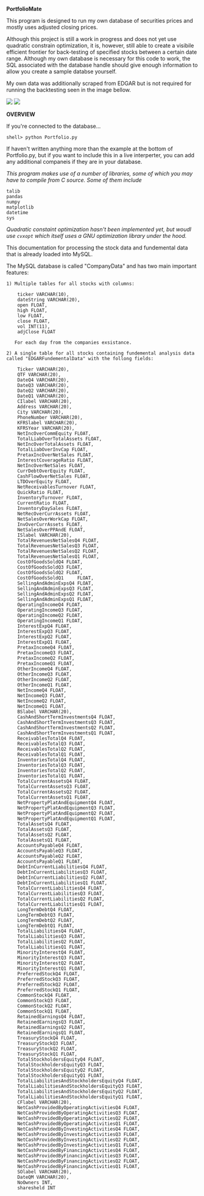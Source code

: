 **PortfolioMate**

This program is designed to run my own database of securities prices and mostly uses adjusted closing prices. 

Although this project is still a work in progress and does not yet use quadratic constrain optimization, it is, however, still able to create a visibile efficient frontier for back-testing of specified stocks between a certain date range. Although my own database is necessary for this code to work, the SQL associated with the database handle should give enough information to allow you create a sample databse yourself. 

My own data was additionally scraped from EDGAR but is not required for running the backtesting seen in the image bellow. 

![](https://i.imgur.com/9HN20NW.png)
![](http://i.imgur.com/EmSCQgU.png)

**OVERVIEW**

If you're connected to the database...

	shell> python Portfolio.py

If haven't written anything more than the example at the bottom of Portfolio.py, but if you want to include this in a live interperter, you can add any additional companeis if they are in your database. 

*This program makes use of a number of libraries, some of which you may have to compile from C source. Some of them include*

	talib
	pandas
	numpy
	matplotlib
	datetime
	sys

*Quadratic constaint optimization hasn't been implemented yet, but woudl use `cvxopt` which itself uses a GNU optimization library under the hood.* 


This documentation for processing the stock data and fundemental data that is already loaded into MySQL. 

The MySQL database is called "CompanyData" and has two main important features: 
	
	1) Multiple tables for all stocks with columns: 
	
	  	ticker VARCHAR(10),
		dateString VARCHAR(20),
		open FLOAT, 
		high FLOAT, 
		low FLOAT, 
		close FLOAT, 
		vol INT(11),
		adjClose FLOAT	
		 
	   For each day from the companies exsistance. 	
	
	2) A single table for all stocks containing fundemental analysis data called "EDGARFundementalData" with the follong fields: 
		
		Ticker VARCHAR(20), 
		QTF VARCHAR(20), 
		DateQ4 VARCHAR(20), 
		DateQ3 VARCHAR(20), 
		DateQ2 VARCHAR(20), 
		DateQ1 VARCHAR(20), 
		CIlabel VARCHAR(20), 
		Address VARCHAR(20), 
		City VARCHAR(20), 
		PhoneNumber VARCHAR(20), 
		KFRSlabel VARCHAR(20), 
		KFRSYear VARCHAR(20), 
		NetIncOverCommEquity FLOAT, 
		TotalLiabOverTotalAssets FLOAT, 
		NetIncOverTotalAssets FLOAT, 
		TotalLiabOverInvCap FLOAT, 
		PretaxIncOverNetSales FLOAT, 
		InterestCoverageRatio FLOAT, 
		NetIncOverNetSales FLOAT, 
		CurrDebtOverEquity FLOAT, 
		CashFlowOverNetSales FLOAT, 
		LTDOverEquity FLOAT, 
		NetReceivablesTurnover FLOAT, 
		QuickRatio FLOAT, 
		InventoryTurnover FLOAT, 
		CurrentRatio FLOAT, 
		InventoryDaySales FLOAT, 
		NetRecOverCurrAssets FLOAT, 
		NetSalesOverWorkCap FLOAT, 
		InvOverCurrAssets FLOAT, 
		NetSalesOverPPAndE FLOAT, 
		ISlabel VARCHAR(20), 
		TotalRevenuesNetSalesQ4 FLOAT, 
		TotalRevenuesNetSalesQ3 FLOAT, 
		TotalRevenuesNetSalesQ2 FLOAT, 
		TotalRevenuesNetSalesQ1 FLOAT, 
		CostOfGoodsSoldQ4 FLOAT, 
		CostOfGoodsSoldQ3 FLOAT, 
		CostOfGoodsSoldQ2 FLOAT, 
		CostOfGoodsSoldQ1     FLOAT, 
		SellingAndAdminExpsQ4 FLOAT, 
		SellingAndAdminExpsQ3 FLOAT, 
		SellingAndAdminExpsQ2 FLOAT, 
		SellingAndAdminExpsQ1 FLOAT, 
		OperatingIncomeQ4 FLOAT, 
		OperatingIncomeQ3 FLOAT, 
		OperatingIncomeQ2 FLOAT, 
		OperatingIncomeQ1 FLOAT, 
		InterestExpQ4 FLOAT, 
		InterestExpQ3 FLOAT, 
		InterestExpQ2 FLOAT, 
		InterestExpQ1 FLOAT, 
		PretaxIncomeQ4 FLOAT, 
		PretaxIncomeQ3 FLOAT, 
		PretaxIncomeQ2 FLOAT, 
		PretaxIncomeQ1 FLOAT, 
		OtherIncomeQ4 FLOAT, 
		OtherIncomeQ3 FLOAT, 
		OtherIncomeQ2 FLOAT, 
		OtherIncomeQ1 FLOAT, 
		NetIncomeQ4 FLOAT, 
		NetIncomeQ3 FLOAT, 
		NetIncomeQ2 FLOAT, 
		NetIncomeQ1 FLOAT, 
		BSlabel VARCHAR(20), 
		CashAndShortTermInvestmentsQ4 FLOAT, 
		CashAndShortTermInvestmentsQ3 FLOAT, 
		CashAndShortTermInvestmentsQ2 FLOAT, 
		CashAndShortTermInvestmentsQ1 FLOAT, 
		ReceivablesTotalQ4 FLOAT, 
		ReceivablesTotalQ3 FLOAT, 
		ReceivablesTotalQ2 FLOAT, 
		ReceivablesTotalQ1 FLOAT, 
		InventoriesTotalQ4 FLOAT, 
		InventoriesTotalQ3 FLOAT, 
		InventoriesTotalQ2 FLOAT, 
		InventoriesTotalQ1 FLOAT, 
		TotalCurrentAssetsQ4 FLOAT, 
		TotalCurrentAssetsQ3 FLOAT, 
		TotalCurrentAssetsQ2 FLOAT, 
		TotalCurrentAssetsQ1 FLOAT, 
		NetPropertyPlatAndEquipmentQ4 FLOAT, 
		NetPropertyPlatAndEquipmentQ3 FLOAT, 
		NetPropertyPlatAndEquipmentQ2 FLOAT, 
		NetPropertyPlatAndEquipmentQ1 FLOAT, 
		TotalAssetsQ4 FLOAT, 
		TotalAssetsQ3 FLOAT, 
		TotalAssetsQ2 FLOAT, 
		TotalAssetsQ1 FLOAT, 
		AccountsPayableQ4 FLOAT, 
		AccountsPayableQ3 FLOAT, 
		AccountsPayableQ2 FLOAT, 
		AccountsPayableQ1 FLOAT, 
		DebtInCurrentLiabilitiesQ4 FLOAT, 
		DebtInCurrentLiabilitiesQ3 FLOAT, 
		DebtInCurrentLiabilitiesQ2 FLOAT, 
		DebtInCurrentLiabilitiesQ1 FLOAT, 
		TotalCurrentLiabilitiesQ4 FLOAT, 
		TotalCurrentLiabilitiesQ3 FLOAT, 
		TotalCurrentLiabilitiesQ2 FLOAT, 
		TotalCurrentLiabilitiesQ1 FLOAT, 
		LongTermDebtQ4 FLOAT, 
		LongTermDebtQ3 FLOAT, 
		LongTermDebtQ2 FLOAT, 
		LongTermDebtQ1 FLOAT, 
		TotalLiabilitiesQ4 FLOAT, 
		TotalLiabilitiesQ3 FLOAT, 
		TotalLiabilitiesQ2 FLOAT, 
		TotalLiabilitiesQ1 FLOAT, 
		MinorityInterestQ4 FLOAT, 
		MinorityInterestQ3 FLOAT, 
		MinorityInterestQ2 FLOAT, 
		MinorityInterestQ1 FLOAT, 
		PreferredStockQ4 FLOAT, 
		PreferredStockQ3 FLOAT, 
		PreferredStockQ2 FLOAT, 
		PreferredStockQ1 FLOAT, 
		CommonStockQ4 FLOAT, 
		CommonStockQ3 FLOAT, 
		CommonStockQ2 FLOAT, 
		CommonStockQ1 FLOAT, 
		RetainedEarningsQ4 FLOAT, 
		RetainedEarningsQ3 FLOAT, 
		RetainedEarningsQ2 FLOAT, 
		RetainedEarningsQ1 FLOAT, 
		TreasuryStockQ4 FLOAT, 
		TreasuryStockQ3 FLOAT, 
		TreasuryStockQ2 FLOAT, 
		TreasuryStockQ1 FLOAT, 
		TotalStockholdersEquityQ4 FLOAT, 
		TotalStockholdersEquityQ3 FLOAT, 
		TotalStockholdersEquityQ2 FLOAT, 
		TotalStockholdersEquityQ1 FLOAT, 
		TotalLiabilitiesAndStockholdersEquityQ4 FLOAT, 
		TotalLiabilitiesAndStockholdersEquityQ3 FLOAT, 
		TotalLiabilitiesAndStockholdersEquityQ2 FLOAT, 
		TotalLiabilitiesAndStockholdersEquityQ1 FLOAT, 
		CFlabel VARCHAR(20), 
		NetCashProvidedByOperatingActivitiesQ4 FLOAT, 
		NetCashProvidedByOperatingActivitiesQ3 FLOAT, 
		NetCashProvidedByOperatingActivitiesQ2 FLOAT, 
		NetCashProvidedByOperatingActivitiesQ1 FLOAT, 
		NetCashProvidedByInvestingActivitiesQ4 FLOAT, 
		NetCashProvidedByInvestingActivitiesQ3 FLOAT, 
		NetCashProvidedByInvestingActivitiesQ2 FLOAT, 
		NetCashProvidedByInvestingActivitiesQ1 FLOAT, 
		NetCashProvidedByFinancingActivitiesQ4 FLOAT, 
		NetCashProvidedByFinancingActivitiesQ3 FLOAT, 
		NetCashProvidedByFinancingActivitiesQ2 FLOAT, 
		NetCashProvidedByFinancingActivitiesQ1 FLOAT, 
		SOlabel VARCHAR(20), 
		DateQM VARCHAR(20), 
		NoOwners INT, 
		sharesheld INT


